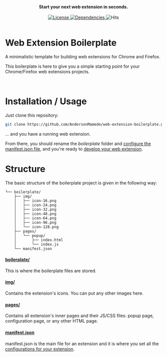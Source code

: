 <div align="center">
  <strong>Start your next web extension in seconds.</strong>
  <br /><br />
  <a href="https://github.com/AndersonMamede/web-extension-boilerplate/blob/master/LICENSE">
    <img src="https://img.shields.io/badge/license-MIT%20License-blue.svg" alt="License"/>
  </a>
  <a href="https://github.com/AndersonMamede/web-extension-boilerplate/">
    <img src="https://img.shields.io/badge/dependencies-none-orange.svg" alt="Dependencies"/>
  </a>
  <img src="http://hits.dwyl.io/AndersonMamede/web-extension-boilerplate.svg" alt="Hits"/>
</div>

<br />

# Web Extension Boilerplate
A minimalistic template for building web extensions for Chrome and Firefox.

This boilerplate is here to give you a simple starting point for your Chrome/Firefox web extensions projects.

<br />

# Installation / Usage

Just clone this repository:

```sh
git clone https://github.com/AndersonMamede/web-extension-boilerplate.git
```

... and you have a running web extension.

From there, you should rename the *boilerplate* folder and [configure the manifest.json file](https://developer.mozilla.org/en-US/Add-ons/WebExtensions/manifest.json), and you're ready to [develop your web extension](https://developer.mozilla.org/en-US/Add-ons/WebExtensions).

# Structure

The basic structure of the boilerplate project is given in the following way:

```
└── boilerplate/
    ├── img/
    │   ├── icon-16.png
    │   ├── icon-24.png
    │   ├── icon-32.png
    │   ├── icon-48.png
    │   ├── icon-64.png
    │   ├── icon-96.png
    │   └── icon-128.png
    ├── pages/
    │   └── popup/
    │       ├── index.html
    │       └── index.js
    └── manifest.json
```

#### [boilerplate/](https://github.com/AndersonMamede/web-extension-boilerplate/tree/master/boilerplate)

This is where the boilerplate files are stored.

#### [img/](https://github.com/AndersonMamede/web-extension-boilerplate/tree/master/boilerplate/img)

Contains the extension's icons. You can put any other images here.

#### [pages/](https://github.com/AndersonMamede/web-extension-boilerplate/tree/master/boilerplate/pages)

Contains all extension's inner pages and their JS/CSS files: popup page, configuration page, or any other HTML page.

#### [manifest.json](https://github.com/AndersonMamede/web-extension-boilerplate/tree/master/boilerplate/manifest.json)

manifest.json is the main file for an extension and it is where you set all the [configurations for your extension](https://developer.mozilla.org/en-US/Add-ons/WebExtensions/manifest.json).
